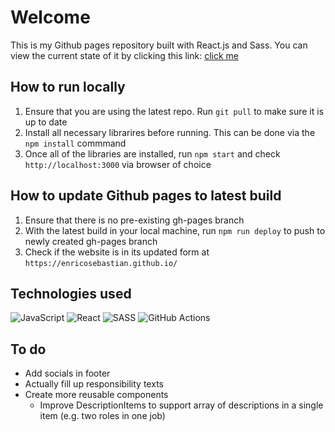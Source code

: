 # Welcome
This is my Github pages repository built with React.js and Sass. You can view the current state of it by clicking this link: [click me](https://enricosebastian.github.io/)

## How to run locally
1. Ensure that you are using the latest repo. Run `git pull` to make sure it is up to date
1. Install all necessary librarires before running. This can be done via the `npm install` commmand
1. Once all of the libraries are installed, run `npm start` and check `http://localhost:3000` via browser of choice

## How to update Github pages to latest build
1. Ensure that there is no pre-existing gh-pages branch
1. With the latest build in your local machine, run `npm run deploy` to push to newly created gh-pages branch
1. Check if the website is in its updated form at `https://enricosebastian.github.io/`

## Technologies used
![JavaScript](https://img.shields.io/badge/javascript-%23323330.svg?style=for-the-badge&logo=javascript&logoColor=%23F7DF1E)
![React](https://img.shields.io/badge/react-%2320232a.svg?style=for-the-badge&logo=react&logoColor=%2361DAFB)
![SASS](https://img.shields.io/badge/SASS-hotpink.svg?style=for-the-badge&logo=SASS&logoColor=white)
![GitHub Actions](https://img.shields.io/badge/github%20actions-%232671E5.svg?style=for-the-badge&logo=githubactions&logoColor=white)

## To do
- Add socials in footer
- Actually fill up responsibility texts
- Create more reusable components
    - Improve DescriptionItems to support array of descriptions in a single item (e.g. two roles in one job)
